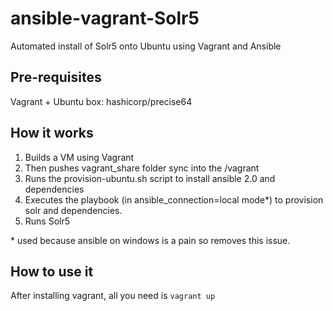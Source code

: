 # ansible-vagrant-Solr5

Automated install of Solr5 onto Ubuntu using Vagrant and Ansible

## Pre-requisites 
Vagrant + Ubuntu box: hashicorp/precise64

## How it works
1. Builds a VM using Vagrant 
2. Then pushes vagrant_share folder sync into the /vagrant
3. Runs the provision-ubuntu.sh script to install ansible 2.0 and dependencies
4. Executes the playbook (in ansible_connection=local mode*) to provision solr and dependencies.
5. Runs Solr5

\* used because ansible on windows is a pain so removes this issue.

## How to use it
After installing vagrant, all you need is `vagrant up`
